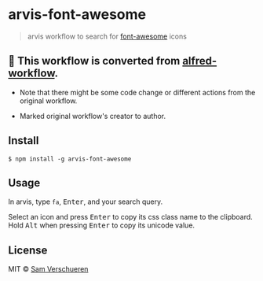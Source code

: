 # arvis-font-awesome

> arvis workflow to search for [font-awesome](http://fontawesome.io/) icons

## 🔗 This workflow is converted from [alfred-workflow](https://github.com/SamVerschueren/alfred-font-awesome).

* Note that there might be some code change or different actions from the original workflow.

* Marked original workflow's creator to author.

## Install

```
$ npm install -g arvis-font-awesome
```

## Usage

In arvis, type `fa`, <kbd>Enter</kbd>, and your search query.

Select an icon and press <kbd>Enter</kbd> to copy its css class name to the clipboard.<br>
Hold <kbd>Alt</kbd> when pressing <kbd>Enter</kbd> to copy its unicode value.

## License

MIT © [Sam Verschueren](https://github.com/SamVerschueren)
